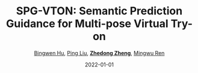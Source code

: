 ---
title: "SPG-VTON: Semantic Prediction Guidance for Multi-pose Virtual Try-on"
collection: publications
permalink: /publication/SPG-VTON2022
date: 2022-01-01
doi: 10.1109/TMM.2022.3143712
venue: 'IEEE Transactions on Multimedia'
paperurl: 'https://zdzheng.xyz/files/TMM_Hu.pdf'
author: '<a href=&quot;https://zdzheng.xyz/authors/Bingwen-Hu&quot;>Bingwen Hu</a>,  <a href=&quot;https://zdzheng.xyz/authors/Ping-Liu&quot;>Ping Liu</a>,  <a href=&quot;https://zdzheng.xyz/authors/Zhedong-Zheng&quot;><strong>Zhedong Zheng</strong></a>,  <a href=&quot;https://zdzheng.xyz/authors/Mingwu-Ren&quot;>Mingwu Ren</a>'
citation: ' Bingwen Hu,  Ping Liu,  Zhedong Zheng,  Mingwu Ren, &quot;SPG-VTON: Semantic Prediction Guidance for Multi-pose Virtual Try-on.&quot; IEEE Transactions on Multimedia, 2022. DOI: 10.1109/TMM.2022.3143712'
pub_year: '2022'
bib: >
    @article{hu2022spg,  
    author = "Hu, Bingwen and Liu, Ping and Zheng, Zhedong and Ren, Mingwu",  
    doi = "10.1109/TMM.2022.3143712",  
    title = "SPG-VTON: Semantic Prediction Guidance for Multi-pose Virtual Try-on",  
    journal = "IEEE Transactions on Multimedia",  
    url = "https://zdzheng.xyz/files/TMM\_Hu.pdf",  
    year = "2022"
    }

---